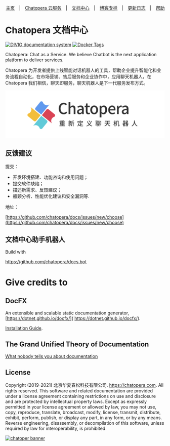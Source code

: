 <div align=right>

[主页](https://www.chatopera.com/)　|　[Chatopera 云服务](https://bot.chatopera.com/)　|　[文档中心](https://docs.chatopera.com)　|　[博客专栏](https://chatopera.blog.csdn.net/)　|　[更新日志](https://status.chatopera.com)　|　[帮助](https://github.com/chatopera/docs/issues/new/choose)

</div>

# Chatopera 文档中心

[![DIVIO documentation system](https://img.shields.io/badge/DIVIO-Documentation%20System-blue)](https://documentation.divio.com/) [![Docker Tags](https://raw.githubusercontent.com/hailiang-wang/Rishit-dagli/master/badges/docker.svg)](https://hub.docker.com/repository/docker/chatopera/docs/tags?page=1&ordering=last_updated "Get Latest Docker Images")

Chatopera: Chat as a Service. We believe Chatbot is the next application platform to deliver services.

Chatopera 为开发者提供上线智能对话机器人的工具，帮助企业提升智能化和业务流程自动化，在市场营销、售后服务和企业协作中，应用聊天机器人，在 Chatopera 我们相信，聊天即服务，聊天机器人是下一代服务发布方式。

![](docfx_project/images/chatopera_brand_20230209122156.png)

## 反馈建议

提交：

- 开发环境搭建、功能咨询和使用问题；
- 提交软件缺陷；
- 描述新需求、反馈建议；
- 瓶颈分析、性能优化建议和安全漏洞等.

地址：

[https://github.com/chatopera/docs/issues/new/choose](https://github.com/chatopera/docs/issues/new/choose)

## 文档中心助手机器人

Build with

<https://github.com/chatopera/docs.bot>

# Give credits to

## DocFX

An extensible and scalable static documentation generator, [https://dotnet.github.io/docfx/]( https://dotnet.github.io/docfx/).

[Installation Guide](./INSTALLATION.md).

## The Grand Unified Theory of Documentation

[What nobody tells you about documentation](https://documentation.divio.com/)

## License

Copyright (2019-2021) 北京华夏春松科技有限公司. <https://chatopera.com>. All rights reserved.
This software and related documentation are provided under a license agreement containing restrictions on use and disclosure and are protected by intellectual property laws.
Except as expressly permitted in your license agreement or allowed by law, you may not use, copy, reproduce, translate, broadcast, modify, license, transmit, distribute, exhibit, perform, publish, or display any part, in any form, or by any means. Reverse engineering, disassembly, or decompilation of this software, unless required by law for interoperability, is prohibited.

[![chatoper banner][co-banner-image]][co-url]

[co-banner-image]: https://user-images.githubusercontent.com/3538629/42383104-da925942-8168-11e8-8195-868d5fcec170.png
[co-url]: https://www.chatopera.com
